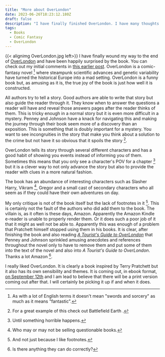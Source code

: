 ```yaml
---
title: "More about OverLondon"
date: 2023-06-26T18:23:12.180Z
draft: false
description: "I have finally finished OverLondon. I have many thoughts and opinions. You have been warned."
tags:
  - Books
  - Comic Fantasy
  - OverLondon
---
```


{{< alignimg OverLondon.jpg left>}} I have finally wound my way to the end of [OverLondon](https://www.overlondon.net/) and have been happily surprised by the book. You can check out my initial comments in [this earlier post](/posts/overlondon/). OverLondon is a comic-fantasy novel [^1] where steampunk scientific advances and genetic variability have turned the historical Europe into a mad setting. OverLondon is a funny book but, as amusing as it is, the true joy of the book is just how well it is constructed.

All authors try to tell a story. Good authors are able to write that story but also guide the reader through it. They know when to answer the questions a reader will have and reveal those answers pages after the reader thinks of them. This is tricky enough in a normal story but it is even more difficult in a mystery. Penney and Johnson have a knack for navigating this and making the journey through their book seem more of a discovery than an exposition. This is something that is doubly important for a mystery. You want to see incongruities in the story that make you think about a solution to the crime but not have it so obvious that it spoils the story [^2].

OverLondon tells its story through several different characters and has a good habit of showing you events instead of informing you of them. Sometimes this means that you only see a character's POV for a chapter [^4] but it is a clever way to not only advance the story but also to provide the reader with clues in a more natural fashion.

The book has an abundance of interesting characters such as Slasher Harry, Vikram [^5], Gregor and a small cast of secondary characters who all seem as if they could have their own adventures on day. 

My only critique is not of the book itself but the lack of footnotes in it [^6]. This is certainly not the fault of the authors who did add them to the book. The villain is, as it often is these days, Amazon. Apparently the Amazon Kindle e-reader is unable to properly render them. Or it does such a poor job of it that it might as well not be able to. Apparently this was enough of a problem that Pratchett himself stopped using them in his books. It is clear, after finishing the book and also reading [_A Tourist's Guide to OverLondon_](https://www.overlondon.net/visitors-guide) that Penney and Johnson sprinkled amusing anecdotes and references throughout the novel only to have to remove them and put some of them into the text of the novel and also into _A Tourist's Guide to OverLondon_. Thanks a lot Amazon [^7].

 I really liked OverLondon. It is clearly a book inspired by Terry Pratchett but it also has its own sensibility and themes. It is coming out, in ebook format, [on September 12th](https://www.overlondon.net/overlondon) and I am lead to believe that there will be a print version coming out after that. I will certainly be picking it up if and when it does. 

[^1]: As with a lot of English terms it doesn't mean "swords and sorcery" as much as it means "fantastic".
[^2]: For a great example of this check out Battlefield Earth [^3].
[^3]: Actually don't. It is a horrible book.
[^4]: Until something horrible happens.
[^5]: Who may or may not be selling questionable books. 
[^6]: And not just because I like footnotes.
[^7]: Is there anything they can do correctly?